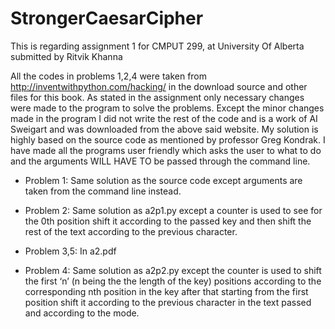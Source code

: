 # StrongerCaesarCipher

This is regarding assignment 1 for CMPUT 299, at University Of Alberta submitted by Ritvik Khanna


All the codes in problems 1,2,4 were taken from http://inventwithpython.com/hacking/ in the download source and other files for this book.
As stated in the assignment only necessary changes were made to the program to solve the problems. Except the minor changes made in the program I did not write the rest of the code and is a work of AI Sweigart and was downloaded from the above said website.
My solution is highly based on the source code as mentioned by professor Greg Kondrak. I have made all the programs user friendly which asks the user to what to do and the arguments WILL HAVE TO be passed through the command line.

* Problem 1:
Same solution as the source code except arguments are taken from the command line instead.

* Problem 2:
Same solution as a2p1.py except a counter is used to see for the 0th position shift it according to the passed key and then shift the rest of the text according to the previous character.

* Problem 3,5: In a2.pdf

* Problem 4:
Same solution as a2p2.py except the counter is used to shift the first ‘n’ (n being the the length of the key) positions according to the corresponding nth position in the key after that starting from the first position shift it according to the previous character in the text passed and according to the mode.
